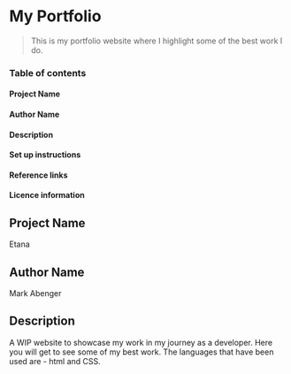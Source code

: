 
# My Portfolio 

>This is my portfolio website where I highlight some of the best work I do.

### Table of contents 

#### Project Name 
#### Author Name 
#### Description 
#### Set up instructions
#### Reference links
#### Licence information 


## Project Name

Etana

## Author Name

Mark Abenger

## Description 

A WIP website to showcase my work in my journey as a developer. Here you will get to see some of my best work. The languages that have been used are - html and CSS.
